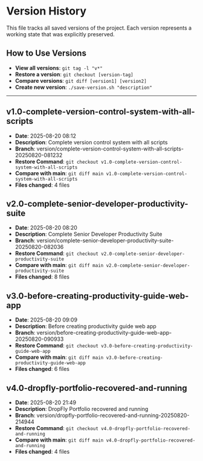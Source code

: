 # Version History

This file tracks all saved versions of the project. Each version represents a working state that was explicitly preserved.

## How to Use Versions
- **View all versions**: `git tag -l "v*"`
- **Restore a version**: `git checkout [version-tag]`
- **Compare versions**: `git diff [version1] [version2]`
- **Create new version**: `./save-version.sh "description"`

---

## v1.0-complete-version-control-system-with-all-scripts
- **Date**: 2025-08-20 08:12
- **Description**: Complete version control system with all scripts
- **Branch**: version/complete-version-control-system-with-all-scripts-20250820-081232
- **Restore Command**: `git checkout v1.0-complete-version-control-system-with-all-scripts`
- **Compare with main**: `git diff main v1.0-complete-version-control-system-with-all-scripts`
- **Files changed**: 4 files

## v2.0-complete-senior-developer-productivity-suite
- **Date**: 2025-08-20 08:20
- **Description**: Complete Senior Developer Productivity Suite
- **Branch**: version/complete-senior-developer-productivity-suite-20250820-082036
- **Restore Command**: `git checkout v2.0-complete-senior-developer-productivity-suite`
- **Compare with main**: `git diff main v2.0-complete-senior-developer-productivity-suite`
- **Files changed**: 8 files

## v3.0-before-creating-productivity-guide-web-app
- **Date**: 2025-08-20 09:09
- **Description**: Before creating productivity guide web app
- **Branch**: version/before-creating-productivity-guide-web-app-20250820-090933
- **Restore Command**: `git checkout v3.0-before-creating-productivity-guide-web-app`
- **Compare with main**: `git diff main v3.0-before-creating-productivity-guide-web-app`
- **Files changed**: 6 files

## v4.0-dropfly-portfolio-recovered-and-running
- **Date**: 2025-08-20 21:49
- **Description**: DropFly Portfolio recovered and running
- **Branch**: version/dropfly-portfolio-recovered-and-running-20250820-214944
- **Restore Command**: `git checkout v4.0-dropfly-portfolio-recovered-and-running`
- **Compare with main**: `git diff main v4.0-dropfly-portfolio-recovered-and-running`
- **Files changed**: 4 files

